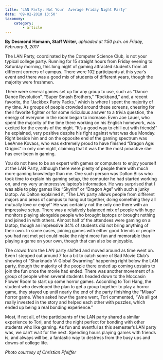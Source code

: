 ```yaml
---
title: 'LAN Party: Not Your  Average Friday Night Party'
date: '09-02-2018 13:50'
taxonomy:
    category:
        - article
---
```


**By Desmond Homann, Staff Writer,** _uploaded at 1:50 p.m. on Friday, February 9, 2017_

The LAN Party, coordinated by the Computer Science Club, is not your typical college party. Running for 15 straight hours from Friday evening to Saturday morning, this long night of gaming attracted students from all different corners of campus. There were 102 participants at this year’s event and there was a good mix of students of different years, though the majority were freshmen.

There were several games set up for any group to use, such as “Dance Dance Revolution”, “Super Smash Brothers,” “Rockband,” and, a recent favorite, the “Jackbox Party Packs,” which is where I spent the majority of my time. As groups of people crowded around these screens, cheering for their favorite fighter or for some ridiculous answer to a trivia question, the energy of everyone in the room began to increase. Even Joe Lauer, who spent the majority of the time there working on his English homework, was excited for the events of the night. “It’s a good way to chill out with friends!” he explained, very positive despite his fight against what was due Monday. Right beside him and on the opposite end of the gaming spectrum was LeeAnne Kovacs, who was extremely proud to have finished “Dragon Age: Origins” in only one night, claiming that it was the the most proactive she has ever been in gaming.

You do not have to be an expert with games or computers to enjoy yourself at the LAN Party, although there were plenty of people there with much more gaming knowledge than me. One such person was Dalton Bliss who took time to explain his gaming setup, the computer he had started working on, and my very unimpressive laptop’s information. He was surprised that I was able to play games like “Skyrim” or “Dragon Age” with such a junky laptop. As Dalton explained it, “The LAN party allows people from different majors and areas of campus to hang out together, doing something they all mutually love or enjoy!”  He was certainly not the only one there with an impressive setup. There was a relatively balanced mix of people with huge monitors playing alongside people who brought laptops or brought nothing and joined in with others. Almost half of the attendees were gaming on a laptop, though an impressive 34% of students did not bring anything of their own. In some cases, joining games with either good friends or people you had not met yet could make the night more fun and memorable than playing a game on your own, though that can also be enjoyable.

The crowd from the LAN party shifted and moved around as time went on. Even I stepped out around 7 for a bit to catch some of Bad Movie Club’s showing of “Sharknado V: Global Swarming” happening right below the LAN party, though the majority of the people there ended up coming upstairs to join the fun once the movie had ended. There was another movement of a group of people when several students headed down to the Moccasin Flower Room to start up some horror games. According to Tori Hang, the student who developed the plan to get a group together to play a horror game, they stayed up until nearly the end of the party finishing the “Misao” horror game. When asked how the game went, Tori commented, “We all got really invested in the story and helped each other with puzzles, which ended up being a real bonding experience.”

Most, if not all, of the participants of the LAN party shared a similar experience to Tori, and found the night perfect for bonding with other students who like gaming. As fun and eventful as this semester’s LAN party was, we can’t wait for the next. Spending hours playing games with friends is, and always will be, a fantastic way to destress from the busy ups and downs of college life. 

_Photo courtesy of Christian Pfeiffer_
